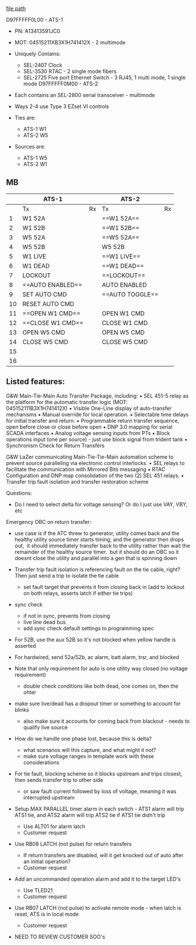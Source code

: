 
[file path](<file:///C:\Users\jnetherton\G&W Electric Co\US-PowerGridAutomation - Documents\_Lazer\117631 - Kennedy Space Center>)

D97FFFFF0L00 - ATS-1
- PN: A13413591JC0
- MOT: 04515211XB3X1H741412X - 2 multimode
- Uniquely Contains:
	- SEL-2407 Clock
	- SEL-3530 RTAC - 2 single mode fibers
	- SEL-2725 Five port Ethernet Switch - 3 RJ45, 1 multi mode, 1 single mode
D97FFFFF0M00 - ATS-2


- Each contains an SEL-2800 serial transceiver - multimode
- Ways 2-4 use Type 3 EZset VI controls
- Ties are:
	- ATS-1 W1
	- ATS-2 W5
- Sources are:
	- ATS-1 W5
	- ATS-2 W1

## MB

|     | ATS-1            |     | ATS-2           |     |
| --- | ---------------- | --- | --------------- | --- |
|     | Tx               | Rx  | Tx              | Rx  |
| 1   | W1 52A           |     | ==W1 52A==      |     |
| 2   | W1 52B           |     | ==W1 52B==      |     |
| 3   | W5 52A           |     | ==W5 52A==      |     |
| 4   | W5 52B           |     | W5 52B          |     |
| 5   | W1 LIVE          |     | ==W1 LIVE==     |     |
| 6   | W1 DEAD          |     | ==W1 DEAD==     |     |
| 7   | LOCKOUT          |     | ==LOCKOUT==     |     |
| 8   | ==AUTO ENABLED== |     | AUTO ENABLED    |     |
| 9   | SET AUTO CMD     |     | ==AUTO TOGGLE== |     |
| 10  | RESET AUTO CMD   |     |                 |     |
| 11  | ==OPEN W1 CMD==  |     | OPEN W1 CMD     |     |
| 12  | ==CLOSE W1 CMD== |     | CLOSE W1 CMD    |     |
| 13  | OPEN W5 CMD      |     | OPEN W5 CMD     |     |
| 14  | CLOSE W5 CMD     |     | CLOSE W5 CMD    |     |
| 15  |                  |     |                 |     |
| 16  |                  |     |                 |     |



## Listed features:
G&W Main-Tie-Main Auto Transfer Package, including:
	▪ SEL 451-5 relay as the platform for the automatic transfer logic (MOT: 045152111B3X1H741412X)
	▪ Visible One-Line display of auto-transfer mechanisms
	▪ Manual override for local operation.
	▪ Selectable time delays for initial transfer and return.
	▪ Programmable return transfer sequence, open before close or close before open
	▪ DNP 3.0 mapping for serial SCADA interfaces
	▪ Analog voltage sensing inputs from PTs
	▪ Block operations input (one per source)
		- just use block signal from trident tank
	▪ Synchronism Check for Return Transfers

G&W LaZer communicating Main-Tie-Tie-Main automation scheme to prevent source paralleling via electronic 
control interlocks.
• SEL relays to facilitate the communication with Mirrored Bits messaging
• RTAC Configuration and DNP map consolidation of the two (2) SEL 451 relays.
• Transfer trip fault isolation and transfer restoration scheme

Questions:
- Do I need to select delta for voltage sensing? Or do I just use VAY, VBY, etc


Emergency OBC on return transfer:
- use case is if the ATC threw to generator, utility comes back and the healthy utility source timer starts timing, and the generator then drops out,  it should immediately transfer back to the utility rather than wait the remainder of the healthy source timer.  but it should do an OBC so it doesnt close the utility and parallel into a gen that is spinning down

- Transfer trip fault isolation is referencing fault on the tie cable, right? Then just send a trip to isolate the tie cable
	- set fault target that prevents it from closing back in (add to lockout on both relays, asserts latch if either tie trips)
- sync check
	- if not in sync, prevents from closing
	- live line dead bus
	- add sync check default settings to programming spec

- For 52B, use the aux 52B so it's not blocked when yellow handle is asserted
- For hardwired, send 52a/52b, ac alarm, batt alarm, trsr, and blocked
- Note that only requirement for auto is one utility way closed (no voltage requirement)
	- double check conditions like both dead, one comes on, then the ohter
- make sure live/dead has a dropout timer or something to account for blinks
	- also make sure it accounts for coming back from blackout - needs to qualify live source
- How do we handle one phase lost, because this is delta?
	- what scenarios will this capture, and what might it not?
	- make sure voltage ranges in template work with these considerations
- For tie fault, blocking scheme so it blocks upstream and trips closest, then sends transfer trip to other side
	- or saw fault current followed by loss of voltage, meaning it was interrupted upstream
- Setup MAX PARALLEL timer alarm in each switch - ATS1 alarm will trip ATS1 tie, and ATS2 alarm will trip ATS2 tie if ATS1 tie didn't trip
	- Use ALT01 for alarm latch
	- Customer request
- Use RB08 LATCH (not pulse) for return transfers
	- If return transfers are disabled, will it get knocked out of auto after an initial operation?
	- Customer request
- Add an uncommanded operation alarm and add it to the target LED's
	- Use TLED21
	- Customer request
- Use RB07 LATCH (not pulse) to activate remote mode - when latch is reset, ATS is in local mode
	- Customer request
- NEED TO REVIEW CUSTOMER SOO's